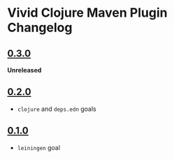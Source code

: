# Vivid Clojure Maven Plugin Changelog

## [0.3.0]
__Unreleased__

## [0.2.0]
- `clojure` and `deps.edn` goals

## [0.1.0]
- `leiningen` goal

[0.3.0]: https://github.com/vivid-inc/clojure-maven-plugin/compare/clojure-maven-plugin-0.2.0...clojure-maven-plugin-0.3.0
[0.2.0]: https://github.com/vivid-inc/clojure-maven-plugin/compare/clojure-maven-plugin-0.1.0...clojure-maven-plugin-0.2.0
[0.1.0]: https://github.com/vivid-inc/clojure-maven-plugin/tree/release-0.1.0
